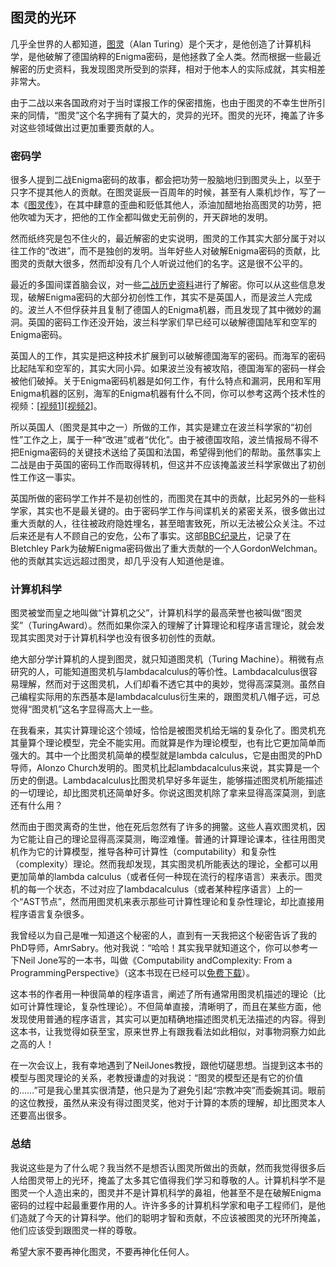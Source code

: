 

## 图灵的光环

几乎全世界的人都知道，[图灵](https://en.wikipedia.org/wiki/Alan_Turing)（Alan Turing）是个天才，是他创造了计算机科学，是他破解了德国纳粹的Enigma密码，是他拯救了全人类。然而根据一些最近解密的历史资料，我发现图灵所受到的崇拜，相对于他本人的实际成就，其实相差非常大。

由于二战以来各国政府对于当时谍报工作的保密措施，也由于图灵的不幸生世所引来的同情，“图灵”这个名字拥有了莫大的，灵异的光环。图灵的光环，掩盖了许多对这些领域做出过更加重要贡献的人。

### 密码学

很多人提到二战Enigma密码的故事，都会把功劳一股脑地归到图灵头上，以至于只字不提其他人的贡献。在图灵诞辰一百周年的时候，甚至有人乘机炒作，写了一本《[图灵传](http://www.amazon.com/Alan-Turing-Enigma-Andrew-Hodges/dp/069115564X)》，在其中肆意的歪曲和贬低其他人，添油加醋地抬高图灵的功劳，把他吹嘘为天才，把他的工作全都叫做史无前例的，开天辟地的发明。

然而纸终究是包不住火的，最近解密的史实说明，图灵的工作其实大部分属于对以往工作的“改进”，而不是独创的发明。当年好些人对破解Enigma密码的贡献，比图灵的贡献大很多，然而却没有几个人听说过他们的名字。这是很不公平的。

最近的多国间谍首脑会议，对一些[二战历史资料](http://www.bbc.com/news/magazine-28167071)进行了解密。你可以从这些信息发现，破解Enigma密码的大部分初创性工作，其实不是英国人，而是波兰人完成的。波兰人不但俘获并且复制了德国人的Enigma机器，而且发现了其中微妙的漏洞。英国的密码工作还没开始，波兰科学家们早已经可以破解德国陆军和空军的Enigma密码。

英国人的工作，其实是把这种技术扩展到可以破解德国海军的密码。而海军的密码比起陆军和空军的，其实大同小异。如果波兰没有被攻陷，德国海军的密码一样会被他们破掉。关于Enigma密码机器是如何工作，有什么特点和漏洞，民用和军用Enigma机器的区别，海军的Enigma机器有什么不同，你可以参考这两个技术性的视频：[[视频1](https://www.youtube.com/watch?v=G2_Q9FoD-oQ)][[视频2](https://www.youtube.com/watch?v=V4V2bpZlqx8)]。

所以英国人（图灵是其中之一）所做的工作，其实是建立在波兰科学家的“初创性”工作之上，属于一种“改进”或者“优化”。由于被德国攻陷，波兰情报局不得不把Enigma密码的关键技术送给了英国和法国，希望得到他们的帮助。虽然事实上二战是由于英国的密码工作而取得转机，但这并不应该掩盖波兰科学家做出了初创性工作这一事实。

英国所做的密码学工作并不是初创性的，而图灵在其中的贡献，比起另外的一些科学家，其实也不是最关键的。由于密码学工作与间谍机关的紧密关系，很多做出过重大贡献的人，往往被政府隐姓埋名，甚至暗害致死，所以无法被公众关注。不过后来还是有人不顾自己的安危，公布了事实。这部[BBC纪录片](https://www.youtube.com/watch?v=t8gPED2veig)，记录了在Bletchley Park为破解Enigma密码做出了重大贡献的一个人GordonWelchman。他的贡献其实远远超过图灵，却几乎没有人知道他是谁。

### 计算机科学

图灵被堂而皇之地叫做“计算机之父”，计算机科学的最高荣誉也被叫做“图灵奖”（TuringAward）。然而如果你深入的理解了计算理论和程序语言理论，就会发现其实图灵对于计算机科学也没有很多初创性的贡献。

绝大部分学计算机的人提到图灵，就只知道图灵机（Turing Machine）。稍微有点研究的人，可能知道图灵机与lambdacalculus的等价性。Lambdacalculus很容易理解，然而对于这图灵机，人们却看不透它其中的奥妙，觉得高深莫测。虽然自己编程实际用的东西基本是lambdacalculus衍生来的，跟图灵机八帽子远，可总觉得“图灵机”这名字显得高大上一些。

在我看来，其实计算理论这个领域，恰恰是被图灵机给无端的复杂化了。图灵机充其量算个理论模型，完全不能实用。而就算是作为理论模型，也有比它更加简单而强大的。其中一个比图灵机简单的模型就是lambda calculus，它是由图灵的PhD导师，Alonzo Church发明的。图灵机比起lambdacalculus来说，其实算是一个历史的倒退。Lambdacalculus比图灵机早好多年诞生，能够描述图灵机所能描述的一切理论，却比图灵机还简单好多。你说这图灵机除了拿来显得高深莫测，到底还有什么用？

然而由于图灵离奇的生世，他在死后忽然有了许多的拥鳖。这些人喜欢图灵机，因为它能让自己的理论显得高深莫测，晦涩难懂。普通的计算理论课本，往往用图灵机作为它的计算模型，推导各种可计算性（computability）和复杂性（complexity）理论。然而我却发现，其实图灵机所能表达的理论，全都可以用更加简单的lambda calculus（或者任何一种现在流行的程序语言）来表示。图灵机的每一个状态，不过对应了lambdacalculus（或者某种程序语言）上的一个“AST节点”，然而用图灵机来表示那些可计算性理论和复杂性理论，却比直接用程序语言复杂很多。

我曾经以为自己是唯一知道这个秘密的人，直到有一天我把这个秘密告诉了我的PhD导师，AmrSabry。他对我说：“哈哈！其实我早就知道这个，你可以参考一下Neil Jone写的一本书，叫做《Computability andComplexity: From a ProgrammingPerspective》（这本书现在已经可以[免费下载](http://www.diku.dk/~neil/comp2book2007/book-whole.pdf)）。

这本书的作者用一种很简单的程序语言，阐述了所有通常用图灵机描述的理论（比如可计算性理论，复杂性理论）。不但简单直接，清晰明了，而且在某些方面，他发现使用普通的程序语言，其实可以更加精确地描述图灵机无法描述的内容。得到这本书，让我觉得如获至宝，原来世界上有跟我看法如此相似，对事物洞察力如此之高的人！

在一次会议上，我有幸地遇到了NeilJones教授，跟他切磋思想。当提到这本书的模型与图灵理论的关系，老教授谦虚的对我说：“图灵的模型还是有它的价值的……”可是我心里其实很清楚，他只是为了避免引起“宗教冲突”而委婉其词。眼前的这位教授，虽然从来没有得过图灵奖，他对于计算的本质的理解，却比图灵本人还要高出很多。

### 总结

我说这些是为了什么呢？我当然不是想否认图灵所做出的贡献，然而我觉得很多后人给图灵带上的光环，掩盖了太多其它值得我们学习和尊敬的人。计算机科学不是图灵一个人造出来的，图灵并不是计算机科学的鼻祖，他甚至不是在破解Enigma密码的过程中起最重要作用的人。许许多多的计算机科学家和电子工程师们，是他们造就了今天的计算科学。他们的聪明才智和贡献，不应该被图灵的光环所掩盖，他们应该受到跟图灵一样的尊敬。

希望大家不要再神化图灵，不要再神化任何人。

